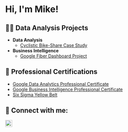<h1>Hi, I'm Mike!</h1>

<h2>👨‍💻 Data Analysis Projects</h2>

- <b>Data Analysis</b>
  - [Cyclistic Bike-Share Case Study](https://github.com/joshmadakor1/Algorithms-Practice)
- <b>Business Intelligence</b>
  - [Google Fiber Dashboard Project](https://github.com/joshmadakor1/4chan-Image-Analysis-Middleware-C964)


<h2>📄 Professional Certifications</h2>

- [Google Data Analytics Professional Certificate](https://www.coursera.org/account/accomplishments/specialization/CQ8EURE3ZKFT)
- [Google Business Intelligence Professional Certificate](https://www.coursera.org/account/accomplishments/specialization/UKS2FGQLSCYB)
- [Six Sigma Yellow Belt](https://github.com/mikepascua/mikepascua/assets/170308027/0ada3fa7-1f73-4879-a305-8285656d66f7)


<h2> 🤳 Connect with me:</h2>

[<img align="left" alt="mijopascua | LinkedIn" width="22px" src="https://cdn.jsdelivr.net/npm/simple-icons@v3/icons/linkedin.svg" />][linkedin]

[linkedin]: https://www.linkedin.com/in/mijopascua/

